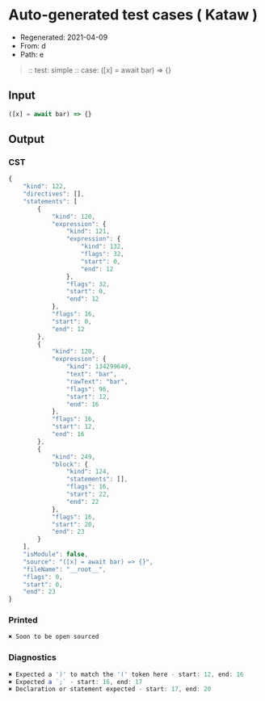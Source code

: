 # Auto-generated test cases ( Kataw )
- Regenerated: 2021-04-09
- From: d
- Path: e
> :: test: simple
> :: case: ([x] = await bar) => {}
## Input

`````js
([x] = await bar) => {}
`````

## Output

### CST

```javascript
{
    "kind": 122,
    "directives": [],
    "statements": [
        {
            "kind": 120,
            "expression": {
                "kind": 121,
                "expression": {
                    "kind": 132,
                    "flags": 32,
                    "start": 0,
                    "end": 12
                },
                "flags": 32,
                "start": 0,
                "end": 12
            },
            "flags": 16,
            "start": 0,
            "end": 12
        },
        {
            "kind": 120,
            "expression": {
                "kind": 134299649,
                "text": "bar",
                "rawText": "bar",
                "flags": 96,
                "start": 12,
                "end": 16
            },
            "flags": 16,
            "start": 12,
            "end": 16
        },
        {
            "kind": 249,
            "block": {
                "kind": 124,
                "statements": [],
                "flags": 16,
                "start": 22,
                "end": 22
            },
            "flags": 16,
            "start": 20,
            "end": 23
        }
    ],
    "isModule": false,
    "source": "([x] = await bar) => {}",
    "fileName": "__root__",
    "flags": 0,
    "start": 0,
    "end": 23
}
```

### Printed

```javascript
✖ Soon to be open sourced
```

### Diagnostics

```javascript
✖ Expected a ')' to match the '(' token here - start: 12, end: 16
✖ Expected a `;` - start: 16, end: 17
✖ Declaration or statement expected - start: 17, end: 20

```

